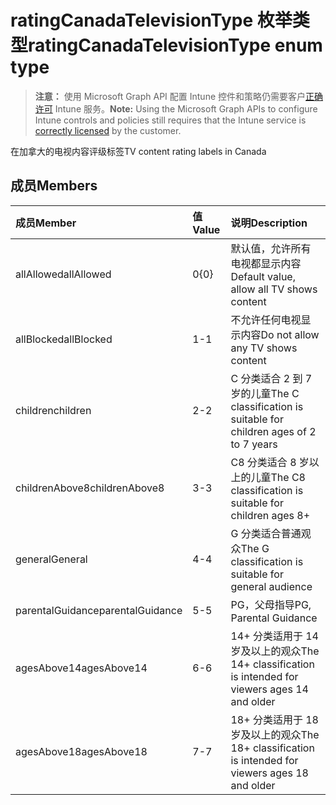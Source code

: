 # <a name="ratingcanadatelevisiontype-enum-type"></a><span data-ttu-id="d60fa-101">ratingCanadaTelevisionType 枚举类型</span><span class="sxs-lookup"><span data-stu-id="d60fa-101">ratingCanadaTelevisionType enum type</span></span>

> <span data-ttu-id="d60fa-102">**注意：** 使用 Microsoft Graph API 配置 Intune 控件和策略仍需要客户[正确许可](https://go.microsoft.com/fwlink/?linkid=839381) Intune 服务。</span><span class="sxs-lookup"><span data-stu-id="d60fa-102">**Note:** Using the Microsoft Graph APIs to configure Intune controls and policies still requires that the Intune service is [correctly licensed](https://go.microsoft.com/fwlink/?linkid=839381) by the customer.</span></span>

<span data-ttu-id="d60fa-103">在加拿大的电视内容评级标签</span><span class="sxs-lookup"><span data-stu-id="d60fa-103">TV content rating labels in Canada</span></span>
## <a name="members"></a><span data-ttu-id="d60fa-104">成员</span><span class="sxs-lookup"><span data-stu-id="d60fa-104">Members</span></span>
|<span data-ttu-id="d60fa-105">成员</span><span class="sxs-lookup"><span data-stu-id="d60fa-105">Member</span></span>|<span data-ttu-id="d60fa-106">值</span><span class="sxs-lookup"><span data-stu-id="d60fa-106">Value</span></span>|<span data-ttu-id="d60fa-107">说明</span><span class="sxs-lookup"><span data-stu-id="d60fa-107">Description</span></span>|
|:---|:---|:---|
|<span data-ttu-id="d60fa-108">allAllowed</span><span class="sxs-lookup"><span data-stu-id="d60fa-108">allAllowed</span></span>|<span data-ttu-id="d60fa-109">0</span><span class="sxs-lookup"><span data-stu-id="d60fa-109">{0}</span></span>|<span data-ttu-id="d60fa-110">默认值，允许所有电视都显示内容</span><span class="sxs-lookup"><span data-stu-id="d60fa-110">Default value, allow all TV shows content</span></span>|
|<span data-ttu-id="d60fa-111">allBlocked</span><span class="sxs-lookup"><span data-stu-id="d60fa-111">allBlocked</span></span>|<span data-ttu-id="d60fa-112">1</span><span class="sxs-lookup"><span data-stu-id="d60fa-112">-1</span></span>|<span data-ttu-id="d60fa-113">不允许任何电视显示内容</span><span class="sxs-lookup"><span data-stu-id="d60fa-113">Do not allow any TV shows content</span></span>|
|<span data-ttu-id="d60fa-114">children</span><span class="sxs-lookup"><span data-stu-id="d60fa-114">children</span></span>|<span data-ttu-id="d60fa-115">2</span><span class="sxs-lookup"><span data-stu-id="d60fa-115">-2</span></span>|<span data-ttu-id="d60fa-116">C 分类适合 2 到 7 岁的儿童</span><span class="sxs-lookup"><span data-stu-id="d60fa-116">The C classification is suitable for children ages of 2 to 7 years</span></span>|
|<span data-ttu-id="d60fa-117">childrenAbove8</span><span class="sxs-lookup"><span data-stu-id="d60fa-117">childrenAbove8</span></span>|<span data-ttu-id="d60fa-118">3</span><span class="sxs-lookup"><span data-stu-id="d60fa-118">-3</span></span>|<span data-ttu-id="d60fa-119">C8 分类适合 8 岁以上的儿童</span><span class="sxs-lookup"><span data-stu-id="d60fa-119">The C8 classification is suitable for children ages 8+</span></span>|
|<span data-ttu-id="d60fa-120">general</span><span class="sxs-lookup"><span data-stu-id="d60fa-120">General</span></span>|<span data-ttu-id="d60fa-121">4</span><span class="sxs-lookup"><span data-stu-id="d60fa-121">-4</span></span>|<span data-ttu-id="d60fa-122">G 分类适合普通观众</span><span class="sxs-lookup"><span data-stu-id="d60fa-122">The G classification is suitable for general audience</span></span>|
|<span data-ttu-id="d60fa-123">parentalGuidance</span><span class="sxs-lookup"><span data-stu-id="d60fa-123">parentalGuidance</span></span>|<span data-ttu-id="d60fa-124">5</span><span class="sxs-lookup"><span data-stu-id="d60fa-124">-5</span></span>|<span data-ttu-id="d60fa-125">PG，父母指导</span><span class="sxs-lookup"><span data-stu-id="d60fa-125">PG, Parental Guidance</span></span>|
|<span data-ttu-id="d60fa-126">agesAbove14</span><span class="sxs-lookup"><span data-stu-id="d60fa-126">agesAbove14</span></span>|<span data-ttu-id="d60fa-127">6</span><span class="sxs-lookup"><span data-stu-id="d60fa-127">-6</span></span>|<span data-ttu-id="d60fa-128">14+ 分类适用于 14 岁及以上的观众</span><span class="sxs-lookup"><span data-stu-id="d60fa-128">The 14+ classification is intended for viewers ages 14 and older</span></span>|
|<span data-ttu-id="d60fa-129">agesAbove18</span><span class="sxs-lookup"><span data-stu-id="d60fa-129">agesAbove18</span></span>|<span data-ttu-id="d60fa-130">7</span><span class="sxs-lookup"><span data-stu-id="d60fa-130">-7</span></span>|<span data-ttu-id="d60fa-131">18+ 分类适用于 18 岁及以上的观众</span><span class="sxs-lookup"><span data-stu-id="d60fa-131">The 18+ classification is intended for viewers ages 18 and older</span></span>|



